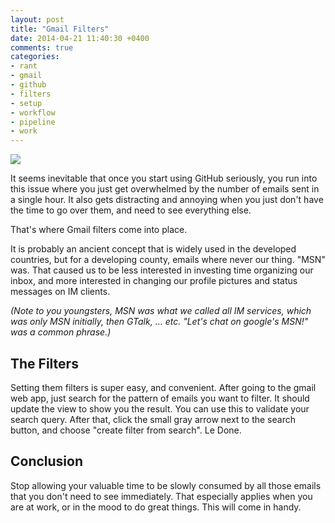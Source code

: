 ```yaml
---
layout: post
title: "Gmail Filters"
date: 2014-04-21 11:40:30 +0400
comments: true
categories: 
- rant
- gmail
- github
- filters
- setup
- workflow
- pipeline
- work
---
```


![](http://mazyod.com/images/Gmail_logo.png)

It seems inevitable that once you start using GitHub seriously, you run into this issue where you just get overwhelmed by the number of emails sent in a single hour. It also gets distracting and annoying when you just don't have the time to go over them, and need to see everything else.

That's where Gmail filters come into place.

It is probably an ancient concept that is widely used in the developed countries, but for a developing county, emails where never our thing. "MSN" was. That caused us to be less interested in investing time organizing our inbox, and more interested in changing our profile pictures and status messages on IM clients.

*(Note to you youngsters, MSN was what we called all IM services, which was only MSN initially, then GTalk, ... etc. "Let's chat on google's MSN!" was a common phrase.)*

## The Filters

Setting them filters is super easy, and convenient. After going to the gmail web app, just search for the pattern of emails you want to filter. It should update the view to show you the result. You can use this to validate your search query. After that, click the small gray arrow next to the search button, and choose "create filter from search". Le Done.

## Conclusion

Stop allowing your valuable time to be slowly consumed by all those emails that you don't need to see immediately. That especially applies when you are at work, or in the mood to do great things. This will come in handy.
